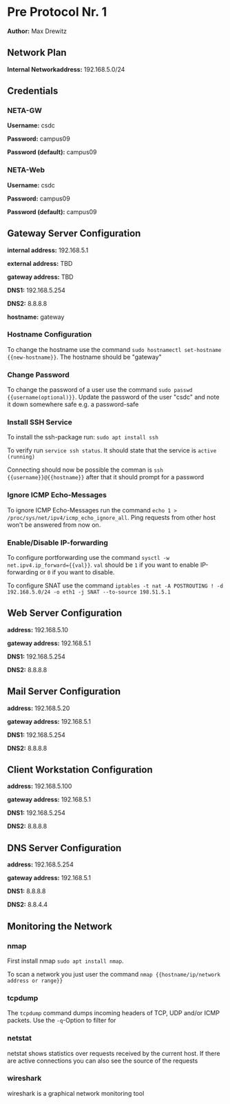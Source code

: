 # Pre Protocol Nr. 1
**Author:** Max Drewitz
## Network Plan
**Internal Networkaddress:** 192.168.5.0/24
## Credentials
### NETA-GW
**Username:** csdc

**Password:** campus09

**Password (default):** campus09

### NETA-Web
**Username:** csdc

**Password:** campus09

**Password (default):** campus09

## Gateway Server Configuration
**internal address:** 192.168.5.1

**external address:** TBD

**gateway address:** TBD

**DNS1:** 192.168.5.254

**DNS2:** 8.8.8.8

**hostname:** gateway

### Hostname Configuration
To change the hostname use the command `sudo hostnamectl set-hostname {{new-hostname}}`.
The hostname should be "gateway"
### Change Password
To change the password of a user use the command `sudo passwd {{username(optional)}}`. Update the password of the user "csdc" and note it down somewhere safe e.g. a password-safe
### Install SSH Service
To install the ssh-package run: `sudo apt install ssh`

To verify run `service ssh status`. It should state that the service is `active (running)`

Connecting should now be possible the comman is `ssh {{username}}@{{hostname}}` after that it should prompt for a password
### Ignore ICMP Echo-Messages
To ignore ICMP Echo-Messages run the command `echo 1 > /proc/sys/net/ipv4/icmp_echo_ignore_all`.
Ping requests from other host won't be answered from now on.
### Enable/Disable IP-forwarding
To configure portforwarding use the command `sysctl -w net.ipv4.ip_forward={{val}}`. `val` should be `1` if you want to enable IP-forwarding or `0` if you want to disable.

To configure SNAT use the command `iptables -t nat -A POSTROUTING ! -d 192.168.5.0/24 -o eth1 -j SNAT --to-source 198.51.5.1`
## Web Server Configuration
**address:** 192.168.5.10

**gateway address:** 192.168.5.1

**DNS1:** 192.168.5.254

**DNS2:** 8.8.8.8
## Mail Server Configuration
**address:** 192.168.5.20

**gateway address:** 192.168.5.1

**DNS1:** 192.168.5.254

**DNS2:** 8.8.8.8
## Client Workstation Configuration
**address:** 192.168.5.100

**gateway address:** 192.168.5.1

**DNS1:** 192.168.5.254

**DNS2:** 8.8.8.8
## DNS Server Configuration
**address:** 192.168.5.254

**gateway address:** 192.168.5.1

**DNS1:** 8.8.8.8

**DNS2:** 8.8.4.4
## Monitoring the Network
### nmap
First install nmap `sudo apt install nmap`.

To scan a network you just user the command `nmap {{hostname/ip/network address or range}}`
### tcpdump
The `tcpdump` command dumps incoming headers of TCP, UDP and/or ICMP packets.
Use the `-q`-Option to filter for 

### netstat
netstat shows statistics over requests received by the current host. If there are active connections you can also see the source of the requests
### wireshark
wireshark is a graphical network monitoring tool